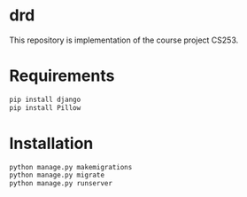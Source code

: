 # drd
This repository is implementation of the course project CS253.
# Requirements
```python
pip install django
pip install Pillow
```
# Installation
```bash
python manage.py makemigrations
python manage.py migrate
python manage.py runserver
```
